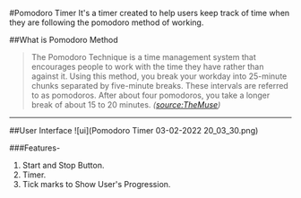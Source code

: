 

#Pomodoro Timer 
It's a timer created to help users keep track of time 
when they are following the pomodoro method of working. 

##What is Pomodoro Method
>The Pomodoro Technique is a time management system that encourages people to work with the time they have rather than against it. Using this method, you break your workday into 25-minute chunks separated by five-minute breaks. These intervals are referred to as pomodoros. After about four pomodoros, you take a longer break of about 15 to 20 minutes.
_([source:TheMuse](https://www.themuse.com/advice/take-it-from-someone-who-hates-productivity-hacksthe-pomodoro-technique-actually-works#:~:text=The%20Pomodoro%20Technique%20is%20a,separated%20by%20five%2Dminute%20breaks.&text=After%20about%20four%20pomodoros%2C%20you,about%2015%20to%2020%20minutes.))_

***
##User Interface
![ui](Pomodoro Timer 03-02-2022 20_03_30.png)

###Features- 
1. Start and Stop Button. 
2. Timer.
3. Tick marks to Show User's Progression.